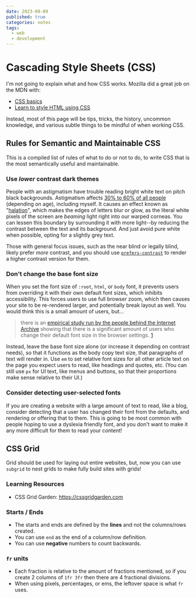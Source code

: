 ```yaml
---
date: 2023-09-09
published: true
categories: notes
tags:
  - web
  - development
---
```


Cascading Style Sheets (CSS)
============================
I'm not going to explain what and how CSS works. Mozilla did a great job on the MDN with:

- [CSS basics](https://developer.mozilla.org/en-US/docs/Learn/Getting_started_with_the_web/CSS_basics)
- [Learn to style HTML using CSS](https://developer.mozilla.org/en-US/docs/Learn/CSS)

Instead, most of this page will be tips, tricks, the history, uncommon knowledge, and various subtle things to be mindful of when working CSS.


Rules for Semantic and Maintainable CSS
---------------------------------------
This is a compiled list of rules of what to do or not to do, to write CSS that is the most semantically useful and maintainable.


### Use *lower* contrast dark themes
People with an astigmatism have trouble reading bright white text on pitch black backgrounds. Astigmatism affects [30% to 60% of all people][astigmatism] (depending on age), including myself. It causes an effect known as "[halation]", which makes the edges of letters blur or glow, as the literal white pixels of the screen are *beaming* light right into our warped corneas. You can lessen this boundary by surrounding it with more light--by reducing the contrast between the text and its background. And just avoid pure white when possible, opting for a slightly grey text.

Those with general focus issues, such as the near blind or legally blind, likely prefer *more* contrast, and you should use [`prefers-contrast`][prefers-contrast] to render a higher contrast version for them.

[astigmatism]: https://www.levelaccess.com/blog/accessibility-for-people-with-astigmatism/
[halation]: https://www.levelaccess.com/blog/accessibility-for-people-with-astigmatism/'
[prefers-contrast]: https://developer.mozilla.org/en-US/docs/Web/CSS/@media/prefers-contrast


### Don't change the base font size
When you set the font size of `:root`, `html`, or `body` font, it prevents users from overriding it with their own default font sizes, which inhibits accessibility. This forces users to use full browser zoom, which then causes your site to be re-rendered larger, and potentially break layout as well. You would think this is a small amount of users, but...

> there is an [empirical study run by the people behind the Internet Archive][IAStudy] showing that there is a significant amount of users who change their default font size in the browser settings. [1]

Instead, leave the base font size alone (or increase it depending on contrast needs), so that it functions as the body copy text size, that paragraphs of text will render in. Use `em` to set relative font sizes for all other article text on the page you expect users to read, like headings and quotes, etc. (You can still use `px` for UI text, like menus and buttons, so that their proportions make sense relative to their UI.)

[1]: https://css-tricks.com/accessible-font-sizing-explained/
[IAStudy]: https://medium.com/@vamptvo/pixels-vs-ems-users-do-change-font-size-5cfb20831773


### Consider detecting user-selected fonts
If you are creating a website with a large amount of text to read, like a blog, consider detecting that a user has changed their font from the defaults, and rendering or offering that to them. This is going to be most common with people hoping to use a dyslexia friendly font, and you don't want to make it any more difficult for them to read your content!


CSS Grid
--------
Grid should be used for laying out entire websites, but, now you can use `subgrid` to nest grids to make fully build sites with grids!

### Learning Resources
- CSS Grid Garden: https://cssgridgarden.com

### Starts / Ends
- The starts and ends are defined by the **lines** and not the columns/rows created.
- You can use `end` as the end of a column/row definition.
- You can use **negative** numbers to count backwards.

### `fr` units
- Each fraction is relative to the amount of fractions mentioned, so if you create 2 columns of `1fr 3fr` then there are 4 fractional divisions.
- When using pixels, percentages, or ems, the leftover space is what `fr` uses.